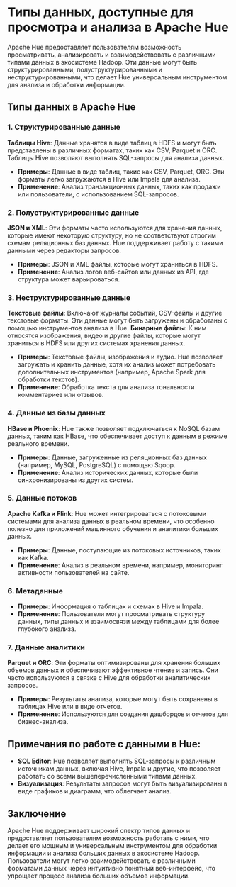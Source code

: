 # Типы данных, доступные для просмотра и анализа в Apache Hue

Apache Hue предоставляет пользователям возможность просматривать, анализировать и взаимодействовать с различными типами данных в экосистеме Hadoop. Эти данные могут быть структурированными, полуструктурированными и неструктурированными, что делает Hue универсальным инструментом для анализа и обработки информации.

## Типы данных в Apache Hue

### 1.  **Структурированные данные**

**Таблицы Hive**: Данные хранятся в виде таблиц в HDFS и могут быть представлены в различных форматах, таких как CSV, Parquet и ORC. Таблицы Hive позволяют выполнять SQL-запросы для анализа данных.

-   **Примеры**: Данные в виде таблиц, такие как CSV, Parquet, ORC. Эти форматы легко загружаются в Hive или Impala для анализа.
-   **Применение**: Анализ транзакционных данных, таких как продажи или пользователи, с использованием SQL-запросов.

### 2.  **Полуструктурированные данные**

**JSON и XML**: Эти форматы часто используются для хранения данных, которые имеют некоторую структуру, но не соответствуют строгим схемам реляционных баз данных. Hue поддерживает работу с такими данными через редакторы запросов.

-   **Примеры**: JSON и XML файлы, которые могут храниться в HDFS.
-   **Применение**: Анализ логов веб-сайтов или данных из API, где структура может варьироваться.

### 3.  **Неструктурированные данные**

**Текстовые файлы**: Включают журналы событий, CSV-файлы и другие текстовые форматы. Эти данные могут быть загружены и обработаны с помощью инструментов анализа в Hue.
**Бинарные файлы**: К ним относятся изображения, видео и другие файлы, которые могут храниться в HDFS или других системах хранения данных.

-   **Примеры**: Текстовые файлы, изображения и аудио. Hue позволяет загружать и хранить данные, хотя их анализ может потребовать дополнительных инструментов (например, Apache Spark для обработки текстов).
-   **Применение**: Обработка текста для анализа тональности комментариев или отзывов.

### 4.  **Данные из базы данных**

**HBase и Phoenix**: Hue также позволяет подключаться к NoSQL базам данных, таким как HBase, что обеспечивает доступ к данным в режиме реального времени.

-   **Примеры**: Данные, загруженные из реляционных баз данных (например, MySQL, PostgreSQL) с помощью Sqoop.
-   **Применение**: Анализ исторических данных, которые были синхронизированы из других систем.

### 5.  **Данные потоков**

**Apache Kafka и Flink**: Hue может интегрироваться с потоковыми системами для анализа данных в реальном времени, что особенно полезно для приложений машинного обучения и аналитики больших данных.

-   **Примеры**: Данные, поступающие из потоковых источников, таких как Kafka.
-   **Применение**: Анализ в реальном времени, например, мониторинг активности пользователей на сайте.

### 6.  **Метаданные**

-   **Примеры**: Информация о таблицах и схемах в Hive и Impala.
-   **Применение**: Пользователи могут просматривать структуру данных, типы данных и взаимосвязи между таблицами для более глубокого анализа.

### 7.  **Данные аналитики**

**Parquet и ORC**: Эти форматы оптимизированы для хранения больших объемов данных и обеспечивают эффективное чтение и запись. Они часто используются в связке с Hive для обработки аналитических запросов.

-   **Примеры**: Результаты анализа, которые могут быть сохранены в таблицах Hive или в виде отчетов.
-   **Применение**: Используются для создания дашбордов и отчетов для бизнес-анализа.

## Примечания по работе с данными в Hue:

-   **SQL Editor**: Hue позволяет выполнять SQL-запросы к различным источникам данных, включая Hive, Impala и другие, что позволяет работать со всеми вышеперечисленными типами данных.
-   **Визуализация**: Результаты запросов могут быть визуализированы в виде графиков и диаграмм, что облегчает анализ.

## Заключение

Apache Hue поддерживает широкий спектр типов данных и предоставляет пользователям возможность работать с ними, что делает его мощным и универсальным инструментом для обработки информации и анализа больших данных в экосистеме Hadoop. Пользователи могут легко взаимодействовать с различными форматами данных через интуитивно понятный веб-интерфейс, что упрощает процесс анализа больших объемов информации.